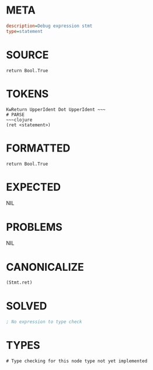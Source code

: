 # META
~~~ini
description=Debug expression stmt
type=statement
~~~
# SOURCE
~~~roc
return Bool.True
~~~
# TOKENS
~~~text
KwReturn UpperIdent Dot UpperIdent ~~~
# PARSE
~~~clojure
(ret <statement>)
~~~
# FORMATTED
~~~roc
return Bool.True
~~~
# EXPECTED
NIL
# PROBLEMS
NIL
# CANONICALIZE
~~~clojure
(Stmt.ret)
~~~
# SOLVED
~~~clojure
; No expression to type check
~~~
# TYPES
~~~roc
# Type checking for this node type not yet implemented
~~~
